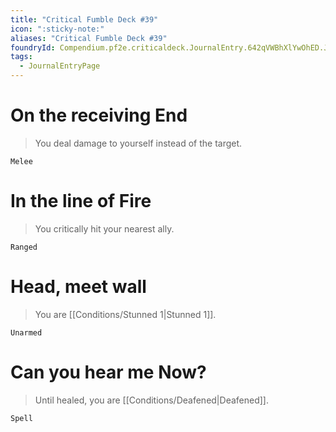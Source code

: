 ```yaml
---
title: "Critical Fumble Deck #39"
icon: ":sticky-note:"
aliases: "Critical Fumble Deck #39"
foundryId: Compendium.pf2e.criticaldeck.JournalEntry.642qVWBhXlYwOhED.JournalEntryPage.klRXj66DUAy1d1V5
tags:
  - JournalEntryPage
---
```

# On the receiving End

> You deal damage to yourself instead of the target.

`Melee`

# In the line of Fire

> You critically hit your nearest ally.

`Ranged`

# Head, meet wall

> You are [[Conditions/Stunned 1|Stunned 1]].

`Unarmed`

# Can you hear me Now?

> Until healed, you are [[Conditions/Deafened|Deafened]].

`Spell`